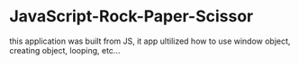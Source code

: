 # JavaScript-Rock-Paper-Scissor
this application was built from JS, it app ultilized how to use window object, creating object, looping, etc...
